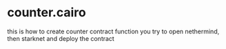 # counter.cairo
this is how to create counter contract function
you try to open nethermind, then starknet and deploy the contract
